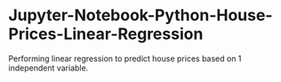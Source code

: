 # Jupyter-Notebook-Python-House-Prices-Linear-Regression
Performing linear regression to predict house prices based on 1 independent variable.
